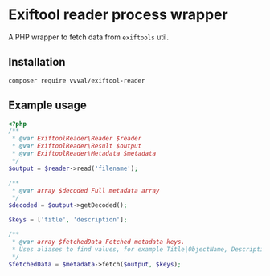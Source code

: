 # Exiftool reader process wrapper
A PHP wrapper to fetch data from `exiftools` util.

## Installation
```
composer require vvval/exiftool-reader
```

## Example usage
```php
<?php
/**
 * @var ExiftoolReader\Reader $reader
 * @var ExiftoolReader\Result $output
 * @var ExiftoolReader\Metadata $metadata
 */
$output = $reader->read('filename');

/**
 * @var array $decoded Full metadata array
 */
$decoded = $output->getDecoded();

$keys = ['title', 'description'];

/**
 * @var array $fetchedData Fetched metadata keys.
 * Uses aliases to find values, for example Title|ObjectName, Description|Caption-Abstract|ImageDescription, etc.
 */
$fetchedData = $metadata->fetch($output, $keys);
```